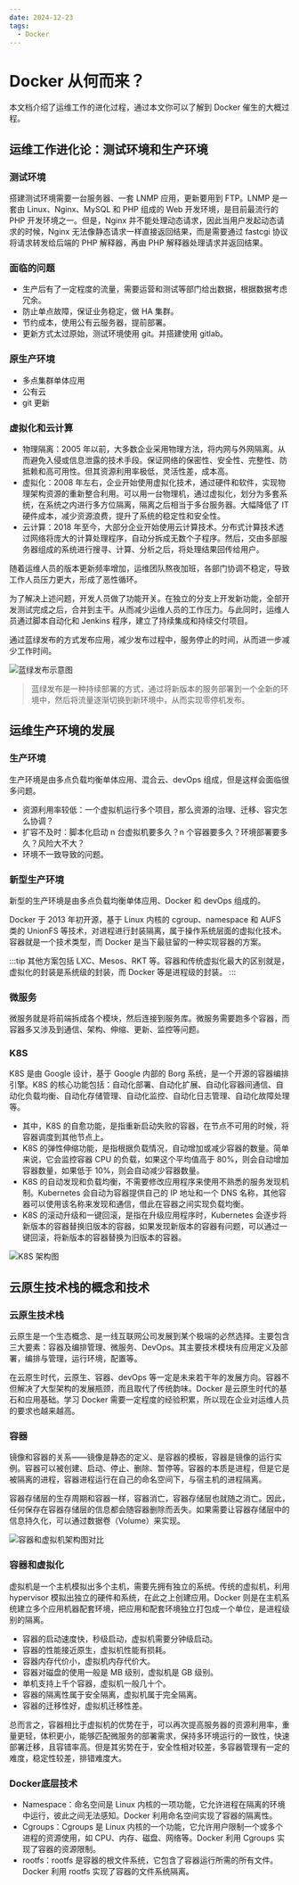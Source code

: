 ```yaml
---
date: 2024-12-23
tags:
  - Docker
---
```


# Docker 从何而来？

本文档介绍了运维工作的进化过程，通过本文你可以了解到 Docker 催生的大概过程。

## 运维工作进化论：测试环境和生产环境

### 测试环境

搭建测试环境需要一台服务器、一套 LNMP 应用，更新要用到 FTP。LNMP 是一套由 Linux、Nginx、MySQL 和 PHP 组成的 Web 开发环境，是目前最流行的 PHP 开发环境之一。但是，Nginx 并不能处理动态请求，因此当用户发起动态请求的时候，Nginx 无法像静态请求一样直接返回结果，而是需要通过 fastcgi 协议将请求转发给后端的 PHP 解释器，再由 PHP 解释器处理请求并返回结果。

### 面临的问题

- 生产后有了一定程度的流量，需要运营和测试等部门给出数据，根据数据考虑冗余。
- 防止单点故障，保证业务稳定，做 HA 集群。
- 节约成本，使用公有云服务器，提前部署。
- 更新方式太过原始，测试环境使用 git。并搭建使用 gitlab。

### 原生产环境

- 多点集群单体应用
- 公有云
- git 更新

### 虚拟化和云计算

- 物理隔离：2005 年以前，大多数企业采用物理方法，将内网与外网隔离。从而避免入侵或信息泄露的技术手段。保证网络的保密性、安全性、完整性、防抵赖和高可用性。但其资源利用率极低，灵活性差，成本高。
- 虚拟化：2008 年左右，企业开始使用虚拟化技术，通过硬件和软件，实现物理架构资源的重新整合利用。可以用一台物理机，通过虚拟化，划分为多套系统，在系统之内进行多方位隔离，隔离之后相当于多台服务器。大幅降低了 IT 硬件成本，减少资源浪费，提升了系统的稳定性和安全性。
- 云计算：2018 年至今，大部分企业开始使用云计算技术。分布式计算技术透过网络将庞大的计算处理程序，自动分拆成无数个子程序。然后，交由多部服务器组成的系统进行搜寻、计算、分析之后，将处理结果回传给用户。

随着运维人员的版本更新频率增加，运维团队熬夜加班，各部门协调不稳定，导致工作人员压力更大，形成了恶性循环。

为了解决上述问题，开发人员做了功能开关。在独立的分支上开发新功能，全部开发测试完成之后，合并到主干。从而减少运维人员的工作压力。与此同时，运维人员通过脚本自动化和 Jenkins 程序，建立了持续集成和持续交付项目。

通过蓝绿发布的方式发布应用，减少发布过程中，服务停止的时间，从而进一步减少工作时间。

![蓝绿发布示意图](https://blog-1328542955.cos.ap-shanghai.myqcloud.com/blue-green-release.excalidraw.png)

> 蓝绿发布是一种持续部署的方式，通过将新版本的服务部署到一个全新的环境中，然后将流量逐渐切换到新环境中，从而实现零停机发布。

## 运维生产环境的发展

### 生产环境

生产环境是由多点负载均衡单体应用、混合云、devOps 组成，但是这样会面临很多问题。

- 资源利用率较低：一个虚拟机运行多个项目，那么资源的治理、迁移、容灾怎么协调？
- 扩容不及时：脚本化启动 n 台虚拟机要多久？n 个容器要多久？环境部署要多久？风险大不大？
- 环境不一致导致的问题。

### 新型生产环境

新型的生产环境是由多点负载均衡单体应用、Docker 和 devOps 组成的。

Docker 于 2013 年初开源，基于 Linux 内核的 cgroup、namespace 和 AUFS 类的 UnionFS 等技术，对进程进行封装隔离，属于操作系统层面的虚拟化技术。容器就是一个技术类型，而 Docker 是当下最驻留的一种实现容器的方案。

:::tip
其他方案包括 LXC、Mesos、RKT 等。容器和传统虚拟化最大的区别就是，虚拟化的封装是系统级的封装，而 Docker 等是进程级的封装。
:::

### 微服务

微服务就是将前端拆成各个模块，然后连接到服务库。微服务需要跑多个容器，而容器多又涉及到通信、架构、伸缩、更新、监控等问题。

### K8S

K8S 是由 Google 设计，基于 Google 内部的 Borg 系统，是一个开源的容器编排引擎。K8S 的核心功能包括：自动化部署、自动化扩展、自动化容器间通信、自动化负载均衡、自动化存储管理、自动化监控、自动化日志管理、自动化故障处理等。

- 其中，K8S 的自愈功能，是指重新启动失败的容器，在节点不可用的时候，将容器调度到其他节点上。
- K8S 的弹性伸缩功能，是指根据负载情况，自动增加或减少容器的数量。简单来说，它会监控容器 CPU 的负载，如果这个平均值高于 80%，则会自动增加容器数量，如果低于 10%，则会自动减少容器数量。
- K8S 的自动发现和负载均衡，不需要修改应用程序来使用不熟悉的服务发现机制。Kubernetes 会自动为容器提供自己的 IP 地址和一个 DNS 名称，其他容器可以使用该名称来发现和通信，借此在容器之间实现负载均衡。
- K8S 的滚动升级和一键回滚，是指在升级应用程序时，Kubernetes 会逐步将新版本的容器替换旧版本的容器，如果发现新版本的容器有问题，可以通过一键回滚，将新版本的容器替换为旧版本的容器。

![K8S 架构图](https://blog-1328542955.cos.ap-shanghai.myqcloud.com/k8s-architecture.excalidraw.png)

## 云原生技术栈的概念和技术

### 云原生技术栈

云原生是一个生态概念、是一线互联网公司发展到某个极端的必然选择。主要包含三大要素：容器及编排管理、微服务、DevOps。其主要技术模块有应用定义及部署，编排与管理，运行环境，配置等。

在云原生时代，云原生、容器、devOps 等一定是未来若干年的发展方向。容器不但解决了大型架构的发展瓶颈，而且取代了传统韵味。Docker 是云原生时代的基石和应用基础。学习 Docker 需要一定程度的经验积累，所以现在企业对运维人员的要求也越来越高。

### 容器

镜像和容器的关系——镜像是静态的定义、是容器的模板，容器是镜像的运行实例。容器可以被创建、启动、停止、删除、暂停等。容器的本质是进程，但是它是被隔离的进程，容器进程运行在自己的命名空间下，与宿主机的进程隔离。

容器存储层的生存周期和容器一样，容器消亡，容器存储层也就随之消亡。因此，任何保存在容器存储层的信息都会随容器删除而丢失。如果需要让容器存储层中的信息持久化，可以通过数据卷（Volume）来实现。

![容器和虚拟机架构图对比](https://blog-1328542955.cos.ap-shanghai.myqcloud.com/container-vs-vm.excalidraw.png)

### 容器和虚拟化

虚拟机是一个主机模拟出多个主机，需要先拥有独立的系统。传统的虚拟机，利用 hypervisor 模拟出独立的硬件和系统，在此之上创建应用。Docker 则是在主机系统建立多个应用机器配套环境，把应用和配套环境独立打包成一个单位，是进程级别的隔离。

- 容器的启动速度快，秒级启动，虚拟机需要分钟级启动。
- 容器的性能接近原生，虚拟机性能有损耗。
- 容器内存代价小，虚拟机内存代价大。
- 容器对磁盘的使用一般是 MB 级别，虚拟机是 GB 级别。
- 单机支持上千个容器，虚拟机一般几十个。
- 容器的隔离性属于安全隔离，虚拟机属于完全隔离。
- 容器的迁移性好，虚拟机迁移性差。

总而言之，容器相比于虚拟机的优势在于，可以再次提高服务器的资源利用率，重量更轻，体积更小，能够匹配微服务的部署需求，保持多环境运行的一致性，快速部署迁移，且容错率高。但是其劣势在于，安全性相对较差，多容器管理有一定的难度，稳定性较差，排错难度大。

### Docker底层技术

- Namespace：命名空间是 Linux 内核的一项功能，它允许进程在隔离的环境中运行，彼此之间无法感知。Docker 利用命名空间实现了容器的隔离性。
- Cgroups：Cgroups 是 Linux 内核的一个功能，它允许用户限制一个或多个进程的资源使用，如 CPU、内存、磁盘、网络等。Docker 利用 Cgroups 实现了容器的资源限制。
- rootfs：rootfs 是容器的根文件系统，它包含了容器运行所需的所有文件。Docker 利用 rootfs 实现了容器的文件系统隔离。
